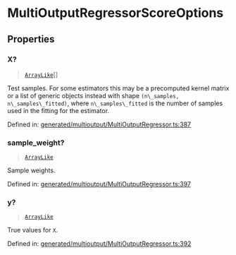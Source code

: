 # MultiOutputRegressorScoreOptions

## Properties

### X?

> [`ArrayLike`](../types/ArrayLike.md)[]

Test samples. For some estimators this may be a precomputed kernel matrix or a list of generic objects instead with shape `(n\_samples, n\_samples\_fitted)`, where `n\_samples\_fitted` is the number of samples used in the fitting for the estimator.

Defined in:  [generated/multioutput/MultiOutputRegressor.ts:387](https://github.com/transitive-bullshit/scikit-learn-ts/blob/122b3c0/packages/sklearn/src/generated/multioutput/MultiOutputRegressor.ts#L387)

### sample\_weight?

> [`ArrayLike`](../types/ArrayLike.md)

Sample weights.

Defined in:  [generated/multioutput/MultiOutputRegressor.ts:397](https://github.com/transitive-bullshit/scikit-learn-ts/blob/122b3c0/packages/sklearn/src/generated/multioutput/MultiOutputRegressor.ts#L397)

### y?

> [`ArrayLike`](../types/ArrayLike.md)

True values for `X`.

Defined in:  [generated/multioutput/MultiOutputRegressor.ts:392](https://github.com/transitive-bullshit/scikit-learn-ts/blob/122b3c0/packages/sklearn/src/generated/multioutput/MultiOutputRegressor.ts#L392)
